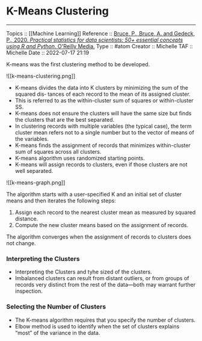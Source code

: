 # K-Means Clustering


---
Topics :: [[Machine Learning]]
Reference :: [Bruce, P., Bruce, A. and Gedeck, P., 2020. _Practical statistics for data scientists: 50+ essential concepts using R and Python_. O'Reilly Media.](https://books.google.co.za/books?hl=en&lr=&id=k2XcDwAAQBAJ&oi=fnd&pg=PP1&dq=Practical+Statistics+for+Data+Scientists&ots=dDLkhkUeBX&sig=-qTlzRa3JlP9tbAVDyIYdw-S1Ck&redir_esc=y#v=onepage&q=Practical%20Statistics%20for%20Data%20Scientists&f=false)
Type :: #atom
Creator :: Michelle
TAF :: Michelle
Date :: 2022-07-17 21:19

K-means was the first clustering method to be developed.

![[k-means-clustering.png]]

* K-means divides the data into K clusters by minimizing the sum of the squared dis‐ tances of each record to the mean of its assigned cluster. 
* This is referred to as the within-cluster sum of squares or within-cluster SS. 
* K-means does not ensure the clusters will have the same size but finds the clusters that are the best separated.
* In clustering records with multiple variables (the typical case), the term cluster mean refers not to a single number but to the vector of means of the variables.
* K-means finds the assignment of records that minimizes within-cluster sum of squares across all clusters.
* K-means algorithm uses randomized starting points.
* K-means will assign records to clusters, even if those clusters are not well separated.

![[k-means-graph.png]]


The algorithm starts with a user-specified K and an initial set of cluster means and then iterates the following steps: 

1. Assign each record to the nearest cluster mean as measured by squared distance. 
2. Compute the new cluster means based on the assignment of records.

The algorithm converges when the assignment of records to clusters does not change.


### Interpreting the Clusters
* Interpreting the Clusters and tyhe sized of the clusters.
* Imbalanced clusters can result from distant outliers, or from groups of records very distinct from the rest of the data—both may warrant further inspection.


### Selecting the Number of Clusters
* The K-means algorithm requires that you specify the number of clusters.
* Elbow method is used to identify when the set of clusters explains “most” of the variance in the data.